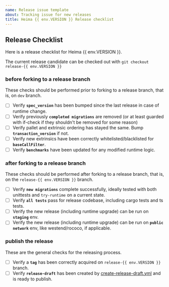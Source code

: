 ```yaml
---
name: Release issue template
about: Tracking issue for new releases
title: Heima {{ env.VERSION }} Release checklist
---
```

## Release Checklist

Here is a release checklist for Heima {{ env.VERSION }}.

The current release candidate can be checked out with `git checkout release-{{ env.VERSION }}`

### before forking to a release branch

These checks should be performed prior to forking to a release branch, that is, on `dev` branch.

- [ ] Verify **`spec_version`** has been bumped since the last release in case of runtime change.
- [ ] Verify previously **`completed migrations`** are removed (or at least guarded with if-check if they shouldn't be removed for some reason)
- [ ] Verify pallet and extrinsic ordering has stayed the same. Bump **`transaction_version`** if not.
- [ ] Verify new extrinsics have been correctly whitelisted/blacklisted for **`baseCallFilter`**.
- [ ] Verify **`benchmarks`** have been updated for any modified runtime logic.

### after forking to a release branch

These checks should be performed after forking to a release branch, that is, on the `release-{{ env.VERSION }}` branch.

- [ ] Verify **`new migrations`** complete successfully, ideally tested with both unittests and `try-runtime` on a current state.
- [ ] Verify **`all tests`** pass for release codebase, including cargo tests and ts tests.
- [ ] Verify the new release (including runtime upgrade) can be run on **`staging`** env.
- [ ] Verify the new release (including runtime upgrade) can be run on **`public network`** env, like westend/rococo, if applicable.

### publish the release

These are the general checks for the releasing process.

- [ ] Verify a **`tag`** has been correctly acquired on `release-{{ env.VERSION }}` branch.
- [ ] Verify **`release-draft`** has been created by [create-release-draft.yml](https://github.com/litentry/heima/blob/dev/.github/workflows/create-release-draft.yml) and is ready to publish.
